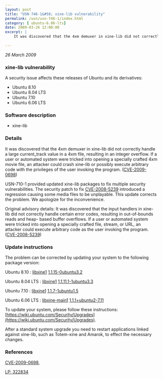 ```yaml
---
layout: post
title: "USN-746-1&#58; xine-lib vulnerability"
permalink: /usn/usn-746-1/index.html
category: [ ubuntu-6.06-lts]
date: 2009-03-26 12:00:00
excerpt: |
    It was discovered that the 4xm demuxer in xine-lib did not correctly handle a large current_track value in a 4xm file, resulting in an integer overflow. If a user or automated system were tricked into opening a specially crafted 4xm movie file, an attacker could crash xine-lib or possibly execute arbitrary code with the privileges of the user invoking the program. ([CVE-2009-0698](http://people.ubuntu.com/~ubuntu-security/cve/CVE-2009-0698))
    
--- 
```

 
 

*26 March 2009*

### xine-lib vulnerability

A security issue affects these releases of Ubuntu and its derivatives:

* Ubuntu 8.10
* Ubuntu 8.04 LTS
* Ubuntu 7.10
* Ubuntu 6.06 LTS

### Software description

* xine-lib 

### Details

It was discovered that the 4xm demuxer in xine-lib did not correctly handle a large current_track value in a 4xm file, resulting in an integer overflow. If a user or automated system were tricked into opening a specially crafted 4xm movie file, an attacker could crash xine-lib or possibly execute arbitrary code with the privileges of the user invoking the program. ([CVE-2009-0698](http://people.ubuntu.com/~ubuntu-security/cve/CVE-2009-0698))

USN-710-1 provided updated xine-lib packages to fix multiple security vulnerabilities. The security patch to fix [CVE-2008-5239](http://people.ubuntu.com/~ubuntu-security/cve/CVE-2008-5239) introduced a regression causing some media files to be unplayable. This update corrects the problem. We apologize for the inconvenience.

Original advisory details: It was discovered that the input handlers in xine-lib did not correctly handle certain error codes, resulting in out-of-bounds reads and heap- based buffer overflows. If a user or automated system were tricked into opening a specially crafted file, stream, or URL, an attacker could execute arbitrary code as the user invoking the program. ([CVE-2008-5239](http://people.ubuntu.com/~ubuntu-security/cve/CVE-2008-5239)) 

### Update instructions

The problem can be corrected by updating your system to the following package version:

Ubuntu 8.10
 : [libxine1](https://launchpad.net/ubuntu/+source/xine-lib) <span> [1.1.15-0ubuntu3.2](https://launchpad.net/ubuntu/+source/xine-lib/1.1.15-0ubuntu3.2) </span> 

Ubuntu 8.04 LTS
 : [libxine1](https://launchpad.net/ubuntu/+source/xine-lib) <span> [1.1.11.1-1ubuntu3.3](https://launchpad.net/ubuntu/+source/xine-lib/1.1.11.1-1ubuntu3.3) </span> 

Ubuntu 7.10
 : [libxine1](https://launchpad.net/ubuntu/+source/xine-lib) <span> [1.1.7-1ubuntu1.5](https://launchpad.net/ubuntu/+source/xine-lib/1.1.7-1ubuntu1.5) </span> 

Ubuntu 6.06 LTS
 : [libxine-main1](https://launchpad.net/ubuntu/+source/xine-lib) <span> [1.1.1+ubuntu2-7.11](https://launchpad.net/ubuntu/+source/xine-lib/1.1.1+ubuntu2-7.11) </span> 

To update your system, please follow these instructions: [https://wiki.ubuntu.com/Security/Upgrades](https://wiki.ubuntu.com/Security/Upgrades).

After a standard system upgrade you need to restart applications linked against xine-lib, such as Totem-xine and Amarok, to effect the necessary changes. 

### References

 
 [CVE-2009-0698](http://people.ubuntu.com/~ubuntu-security/cve/CVE-2009-0698), 

 [LP: 322834](https://launchpad.net/bugs/322834)
 

